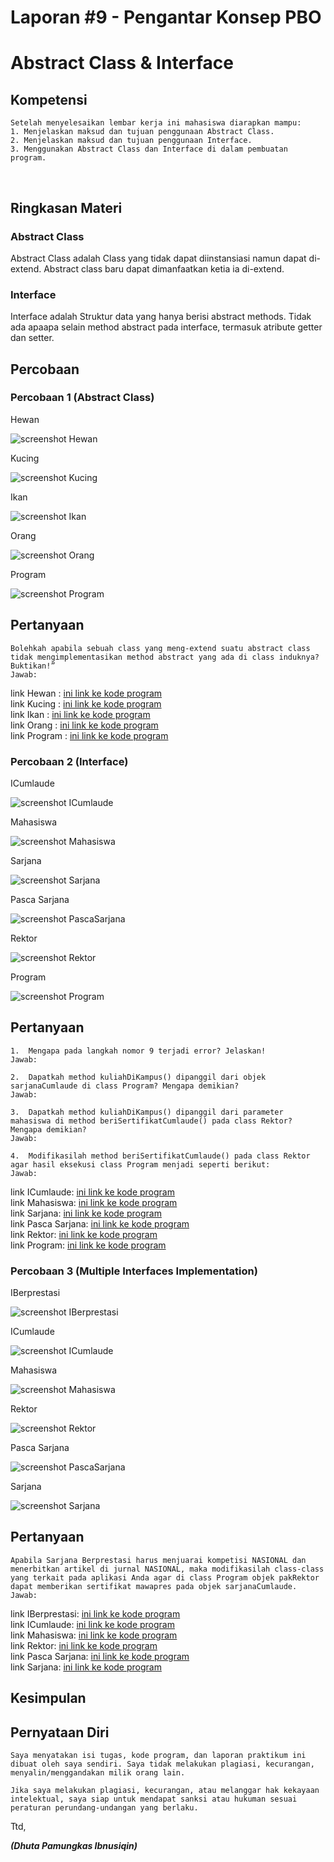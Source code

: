 # Laporan #9 - Pengantar Konsep PBO

# Abstract Class & Interface

## Kompetensi

	Setelah menyelesaikan lembar kerja ini mahasiswa diarapkan mampu: 
	1. Menjelaskan maksud dan tujuan penggunaan Abstract Class.
	2. Menjelaskan maksud dan tujuan penggunaan Interface.
	3. Menggunakan Abstract Class dan Interface di dalam pembuatan program.
  

## Ringkasan Materi

### Abstract Class
Abstract Class adalah Class yang tidak dapat diinstansiasi namun dapat di-extend. Abstract class baru dapat dimanfaatkan ketia ia di-extend.

### Interface
Interface adalah Struktur data yang hanya berisi abstract methods. Tidak ada apaapa selain method abstract pada interface, termasuk atribute getter dan setter.


## Percobaan

### Percobaan 1 (Abstract Class)

Hewan

![screenshot Hewan](img/Hewan.PNG)

Kucing

![screenshot Kucing](img/kucing.PNG)

Ikan

![screenshot Ikan](img/ikan.PNG)

Orang

![screenshot Orang](img/orang.PNG)

Program

![screenshot Program](img/program.PNG)

## Pertanyaan

	Bolehkah apabila sebuah class yang meng-extend suatu abstract class tidak mengimplementasikan method abstract yang ada di class induknya? Buktikan!”
	Jawab:

link Hewan : [ini  link ke kode program](../../src/9_Abstract_Class_Interface/Hewan1941723014Dhuta.java)<br>
link Kucing : [ini  link ke kode program](../../src/9_Abstract_Class_Interface/Kucing1941723014Dhuta.java)<br>
link Ikan : [ini  link ke kode program](../../src/9_Abstract_Class_Interface/Ikan1941723014Dhuta.java)<br>
link Orang : [ini  link ke kode program](../../src/9_Abstract_Class_Interface/Orang1941723014Dhuta.java)<br>
link Program : [ini  link ke kode program](../../src/9_Abstract_Class_Interface/Program1941723014Dhuta.java)

### Percobaan 2 (Interface)

ICumlaude

![screenshot ICumlaude](img/ICumlaude.PNG)

Mahasiswa

![screenshot Mahasiswa](img/mahasiswa.PNG)

Sarjana

![screenshot Sarjana](img/sarjana.PNG)

Pasca Sarjana

![screenshot PascaSarjana](img/pascaSarjana.PNG)

Rektor

![screenshot Rektor](img/rektor.PNG)

Program

![screenshot Program](img/program2.PNG)

## Pertanyaan

	1.  Mengapa pada langkah nomor 9 terjadi error? Jelaskan!
	Jawab:

	2. 	Dapatkah method kuliahDiKampus() dipanggil dari objek sarjanaCumlaude di class Program? Mengapa demikian?
	Jawab:

	3.	Dapatkah method kuliahDiKampus() dipanggil dari parameter mahasiswa di method beriSertifikatCumlaude() pada class Rektor? Mengapa demikian?
	Jawab:

	4.	Modifikasilah method beriSertifikatCumlaude() pada class Rektor agar hasil eksekusi class Program menjadi seperti berikut:
	Jawab:
	
link ICumlaude: [ini  link ke kode program](../../src/9_Abstract_Class_Interface/ICumlaudejobsheet91941723014Dhuta.java)<br>
link Mahasiswa: [ini  link ke kode program](../../src/9_Abstract_Class_Interface/Mahasiswajobsheet91941723014Dhuta.java)<br>
link Sarjana: [ini  link ke kode program](../../src/9_Abstract_Class_Interface/Sarjanajobsheet91941723014Dhuta.java)<br>
link Pasca Sarjana: [ini  link ke kode program](../../src/9_Abstract_Class_Interface/PascaSarjanajobsheet91941723014Dhuta.java)<br>
link Rektor: [ini  link ke kode program](../../src/9_Abstract_Class_Interface/Rektorjobsheet91941723014Dhuta.java)<br>
link Program: [ini  link ke kode program](../../src/9_Abstract_Class_Interface/Programjobsheet91941723014Dhuta.java)

### Percobaan 3 (Multiple Interfaces Implementation)

IBerprestasi

![screenshot IBerprestasi](img/IBerprestasi.PNG)

ICumlaude

![screenshot ICumlaude](img/ICumlaude3.PNG)

Mahasiswa

![screenshot Mahasiswa](img/mahasiswa3.PNG)

Rektor

![screenshot Rektor](img/rektor3.PNG)

Pasca Sarjana

![screenshot PascaSarjana](img/pascaSarjana3.PNG)

Sarjana

![screenshot Sarjana](img/sarjana3.PNG)

## Pertanyaan

	Apabila Sarjana Berprestasi harus menjuarai kompetisi NASIONAL dan menerbitkan artikel di jurnal NASIONAL, maka modifikasilah class-class yang terkait pada aplikasi Anda agar di class Program objek pakRektor dapat memberikan sertifikat mawapres pada objek sarjanaCumlaude.
	Jawab:

link IBerprestasi: [ini  link ke kode program](../../src/9_Abstract_Class_Interface/src3/IBerprestasi1941723014Dhuta.java)<br>
link ICumlaude: [ini  link ke kode program](../../src/9_Abstract_Class_Interface/src3/ICumlaudejobsheet91941723014Dhuta.java)<br>
link Mahasiswa: [ini  link ke kode program](../../src/9_Abstract_Class_Interface/src3/Mahasiswa1941723014Dhuta.java)<br>
link Rektor: [ini  link ke kode program](../../src/9_Abstract_Class_Interface/src3/Rektorjobsheet91941723014Dhuta.java)<br>
link Pasca Sarjana: [ini  link ke kode program](../../src/9_Abstract_Class_Interface/src3/PascaSarjanajobsheet91941723014Dhuta.java)<br>
link Sarjana: [ini  link ke kode program](../../src/9_Abstract_Class_Interface/src3/Sarjanajobsheet91941723014Dhuta.java)

## Kesimpulan


## Pernyataan Diri

	Saya menyatakan isi tugas, kode program, dan laporan praktikum ini dibuat oleh saya sendiri. Saya tidak melakukan plagiasi, kecurangan, menyalin/menggandakan milik orang lain.

	Jika saya melakukan plagiasi, kecurangan, atau melanggar hak kekayaan intelektual, saya siap untuk mendapat sanksi atau hukuman sesuai peraturan perundang-undangan yang berlaku.

Ttd,

***(Dhuta Pamungkas Ibnusiqin)***